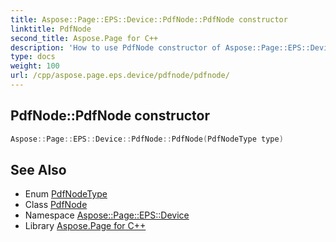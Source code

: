 ```yaml
---
title: Aspose::Page::EPS::Device::PdfNode::PdfNode constructor
linktitle: PdfNode
second_title: Aspose.Page for C++
description: 'How to use PdfNode constructor of Aspose::Page::EPS::Device::PdfNode class in C++.'
type: docs
weight: 100
url: /cpp/aspose.page.eps.device/pdfnode/pdfnode/
---
```

## PdfNode::PdfNode constructor




```cpp
Aspose::Page::EPS::Device::PdfNode::PdfNode(PdfNodeType type)
```

## See Also

* Enum [PdfNodeType](../../pdfnodetype/)
* Class [PdfNode](../)
* Namespace [Aspose::Page::EPS::Device](../../)
* Library [Aspose.Page for C++](../../../)
